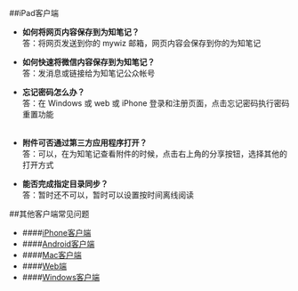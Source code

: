 ##iPad客户端

+ **如何将网页内容保存到为知笔记？**</br>
答：将网页发送到你的 mywiz 邮箱，网页内容会保存到你的为知笔记


+ **如何快速将微信内容保存到为知笔记？**</br>
答：发消息或链接给为知笔记公众帐号


+  **忘记密码怎么办？**</br>
答：在 Windows 或 web 或 iPhone 登录和注册页面，点击忘记密码执行密码重置功能</br></br>
+ **附件可否通过第三方应用程序打开？**</br>
答：可以，在为知笔记查看附件的时候，点击右上角的分享按钮，选择其他的打开方式


+ **能否完成指定目录同步？**</br>
答：暂时还不可以，暂时可以设置按时间离线阅读

##其他客户端常见问题

+ ####[iPhone客户端](/iphone/problemsiphone.html)
+ ####[Android客户端](/android/problemsandroid.html)
+ ####[Mac客户端](/mac/problemsmac.html)
+ ####[Web端](/web/problemsweb.html)
+ ####[Windows客户端](/windows/problemspc.html)
